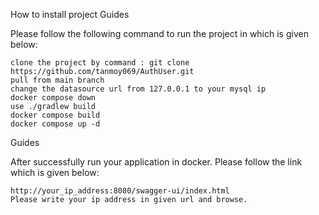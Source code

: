 How to install project
Guides

Please follow the following command to run the project in which is given below:

    clone the project by command : git clone https://github.com/tanmoy069/AuthUser.git
    pull from main branch
    change the datasource url from 127.0.0.1 to your mysql ip
    docker compose down
    use ./gradlew build
    docker compose build
    docker compose up -d

Guides

After successfully run your application in docker. Please follow the link which is given below:

    http://your_ip_address:8080/swagger-ui/index.html
    Please write your ip address in given url and browse.

